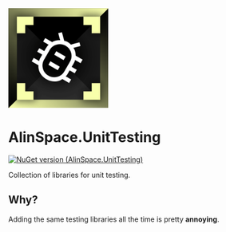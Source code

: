 <img src="https://github.com/alin-andersen/AlinSpace.UnitTesting/blob/main/Assets/Icon.png" width="200" height="200">

# AlinSpace.UnitTesting
[![NuGet version (AlinSpace.UnitTesting)](https://img.shields.io/nuget/v/AlinSpace.UnitTesting.svg?style=flat-square)](https://www.nuget.org/packages/AlinSpace.UnitTesting/)

Collection of libraries for unit testing.

## Why?

Adding the same testing libraries all the time is pretty **annoying**.
